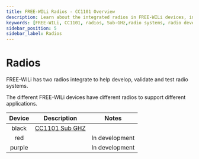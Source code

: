 ```yaml
---
title: FREE-WILi Radios - CC1101 Overview
description: Learn about the integrated radios in FREE-WILi devices, including the CC1101 for Sub-GHz and upcoming radios for diverse wireless applications.
keywords: [FREE-WILi, CC1101, radios, Sub-GHz,radio systems, radio development, radio testing]
sidebar_position: 5
sidebar_label: Radios
---
```


# Radios

FREE-WILi has two radios integrate to help develop, validate and test radio systems.

The different FREE-WILi devices have different radios to support different applications. 

<!-- | **Device** 	|                     **Description**                     	            |    **Notes**   	|
|:----------:	|:------------------------------------------------------------------:	|:--------------:	|
|    black   	|                     [CC1101 Sub GHZ](/radios/black-radio-cc1101)      |                	|
|     red    	|              CC1352P7  Sub GHZ and 2.4 Ghz              	            | In development 	|
|   purple   	| CC2662 2.4Ghz for wireless battery management (TI wbms) 	            | In development 	| -->

| **Device** 	|                     **Description**                     	            |    **Notes**   	|
|:----------:	|:------------------------------------------------------------------:	|:--------------:	|
|    black   	|   [CC1101 Sub GHZ](/radios/black-radio-cc1101/)                       |                	|
|     red    	|                                                          	            | In development 	|
|   purple   	|                                                                       | In development 	|